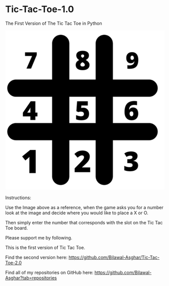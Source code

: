 # Tic-Tac-Toe-1.0
The First Version of The Tic Tac Toe in Python

![Alt text](https://github.com/Bilawal-Asghar/Tic-Tac-Toe-1.0/blob/main/instructions.PNG?raw=true?raw=true "instructions")


Instructions: 

Use the Image above as a reference, when the game asks you for a number look at the image and decide where you would like to place a X or O. 

Then simply enter the number that corresponds with the slot on the Tic Tac Toe board.

Please support me by following.

This is the first version of Tic Tac Toe.

Find the second version here: https://github.com/Bilawal-Asghar/Tic-Tac-Toe-2.0

Find all of my repositories on GitHub here: https://github.com/Bilawal-Asghar?tab=repositories
